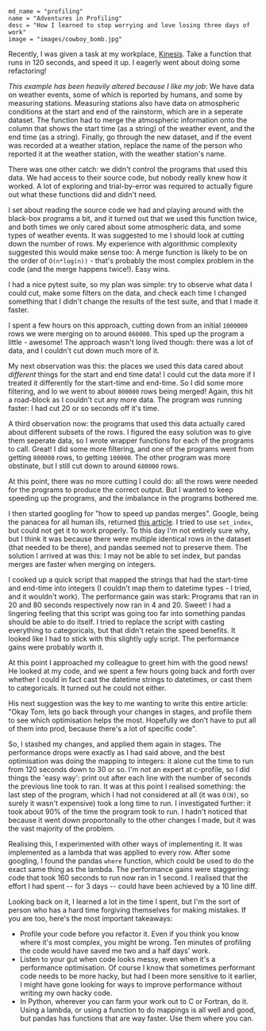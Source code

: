 ~~~
md_name = "profiling"
name = "Adventures in Profiling"
desc = "How I learned to stop worrying and love losing three days of work"
image = "images/cowboy_bomb.jpg"
~~~

Recently, I was given a task at my workplace, [Kinesis](kinesis.org.au). Take a function that runs in 120 seconds, and speed it up.
I eagerly went about doing some refactoring!

_This example has been heavily altered because I like my job_: We have data on weather events, some of which is reported by humans, and some by 
measuring stations. Measuring stations also have data on atmospheric conditions at the start and end of the rainstorm, which are in a
seperate dataset. The function had to merge the atmospheric information onto the column that shows the start time (as a string) of the weather event, and the end time (as a string). Finally,
go through the new dataset, and if the event was recorded at a weather station, replace the name of the person who reported it at the 
weather station, with the weather station's name.

There was one other catch: we didn't control the programs that used this data. We had access to their source code,
but nobody really knew how it worked. A lot of exploring and trial-by-error was required to actually figure out what these functions did and didn't need.

I set about reading the source code we had and playing around with the black-box programs a bit, and it turned out that we used this function twice, and both times we only cared
about some atmospheric data, and some types of weather events. 
It was suggested to me I should look at cutting down the number of rows. My experience with algorithmic complexity suggested this would make
sense too: A merge function is likely to be on the order of `O(n*log(n))` - that's probably the most complex problem in the code 
(and the merge happens twice!). Easy wins.

I had a nice pytest suite, so my plan was simple: try to observe what data I could cut, make some filters on the data, and check each time 
I changed something that I didn't change the results of the test suite, and that I made it faster.

I spent a few hours on this approach, cutting down from an initial `1000000` rows we were merging on to around `860000`. This sped up the program a little - awesome!
The approach wasn't long lived though: there was a lot of data, and I couldn't cut down much more of it.

My next observation was this: the places we used this data cared about *different* things for the start and end time data!
I could cut the data more if I treated it differently for the start-time and end-time. So I did some more filtering, and lo we went to about `800000` rows being merged!
Again, this hit a road-block as I couldn't cut any more data. The program *was* running faster: I had cut 20 or so seconds off it's time.

A third observation now: the programs that used this data actually cared about different subsets of the rows.
I figured the easy solution was to give them seperate data, so I wrote wrapper functions for each of the programs to call.
Great! I did some more filtering, and one of the programs went from getting `800000` rows, to getting `100000`.
The other program was more obstinate, but I still cut down to around `680000` rows.

At this point, there was no more cutting I could do: all the rows were needed for the programs to produce the correct output. But I wanted to keep speeding up the programs,
and the imbalance in the programs bothered me.

I then started googling for "how to speed up pandas merges". Google, being the panacea for all human ills, returned [this article](https://stackoverflow.com/questions/50970859/merging-dataframes-on-an-index-is-more-efficient-in-pandas).
I tried to use `set_index`, but could not get it to work properly. To this day I'm not entirely sure why, but I think it was because there were multiple identical rows in the dataset (that needed to be there), and pandas seemed not to preserve them.
The solution I arrived at was this: I may not be able to set index, but pandas merges are faster when merging on integers.

I cooked up a quick script that mapped the strings that had the start-time and end-time into integers (I couldn't map them to datetime types - I tried, and it wouldn't work). The performance gain was stark: Programs that ran in 20 and 80 seconds respectively now ran in 4 and 20. Sweet!
I had a lingering feeling that this script was going too far into something pandas should be able to do itself. I tried to replace the script with casting everything to categoricals, but that didn't retain the speed benefits. It looked like I had to stick with this slightly ugly script.
The performance gains were probably worth it.

At this point I approached my colleague to greet him with the good news! He looked at my code, and we spent a few hours going back and forth over whether I could in fact cast the datetime strings to datetimes, or cast them to categoricals. It turned out he could not either.

His next suggestion was the key to me wanting to write this entire article: "Okay Tom, lets go back through your changes in stages, and profile them to see which optimisation helps the most. Hopefully we don't have to put all of them into prod, because there's a lot of specific code".

So, I stashed my changes, and applied them again in stages. The performance drops were exactly as I had said above, and the best optimisation was doing the mapping to integers: it alone cut the time to run from 120 seconds down to 30 or so. I'm not an expert at c-profile, so I did things
the 'easy way': print out after each line with the number of seconds the previous line took to ran. It was at this point I realised something: the last step of the program, which I had not considered at all (it was `O(N)`, so surely it wasn't expensive) took a long time to run.
I investigated further: it took about 90% of the time the program took to run. I hadn't noticed that because it went down proportonally to the other changes I made, but it was the vast majority of the problem.

Realising this, I experimented with other ways of implementing it. It was implemented as a lambda that was applied to every row. After some googling, I found the pandas `where` function, which could be used to do the exact same thing as the lambda.
The performance gains were staggering: code that took 160 seconds to run now ran in 1 second. I realised that the effort I had spent -- for 3 days -- could have been achieved by a 10 line diff.

Looking back on it, I learned a lot in the time I spent, but I'm the sort of person who has a hard time forgiving themselves for making mistakes. If you are too, here's the most important takeaways:

 - Profile your code before you refactor it. Even if you think you know where it's most complex, you might be wrong. Ten minutes of profiling the code would have saved me two and a half days' work.
 - Listen to your gut when code looks messy, even when it's a performance optimisation. Of course I know that sometimes performant code needs to be more hacky, but had I been more sensitive to it earlier, I might have gone looking
   for ways to improve performance without writing my own hacky code.
 - In Python, wherever you can farm your work out to C or Fortran, do it. Using a lambda, or using a function to do mappings is all well and good, but pandas has functions that are way faster. Use them where you can.

